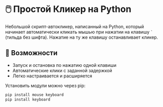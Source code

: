 # 🖱️ Простой Кликер на Python

Небольшой скрипт-автокликер, написанный на Python, который начинает автоматически кликать мышью при нажатии на клавишу `` ` `` (тильда без шифта). Нажатие на ту же клавишу останавливает кликер.

## 🚀 Возможности
- Запуск и остановка по нажатию одной клавиши
- Автоматические клики с заданной задержкой
- Легко настраивается и расширяется

Установить модули можно через pip:
```bash
pip install mouse keyboard
pip install keyboard
